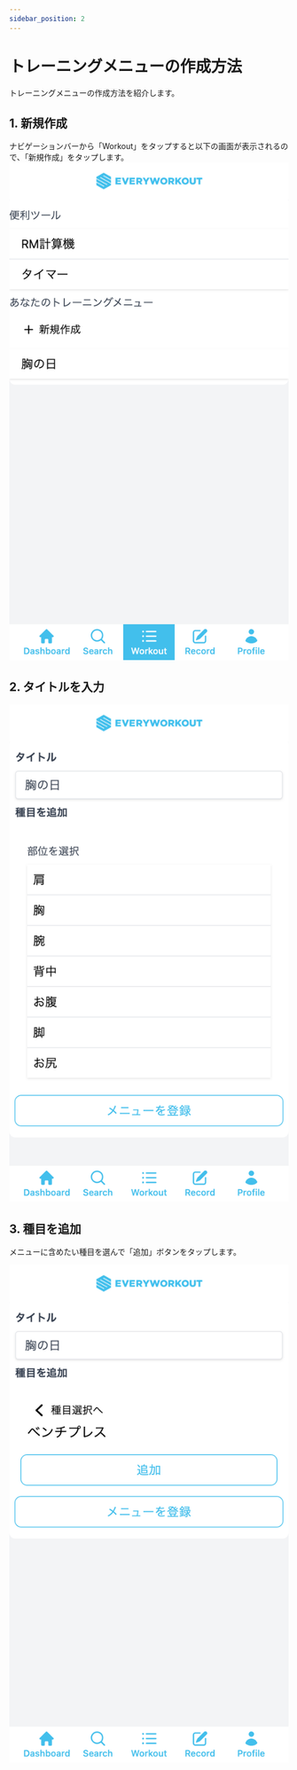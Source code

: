 ```yaml
---
sidebar_position: 2
---
```


# トレーニングメニューの作成方法

トレーニングメニューの作成方法を紹介します。

## 1. 新規作成
ナビゲーションバーから「Workout」をタップすると以下の画面が表示されるので、「新規作成」をタップします。
![トレーニングメニュー](../assets/workout-menu.png)

## 2. タイトルを入力
![タイトル](../assets/workout-menu-title.png)

## 3. 種目を追加
メニューに含めたい種目を選んで「追加」ボタンをタップします。

![種目を追加](../assets/workout-menu-add-exercise.png)

